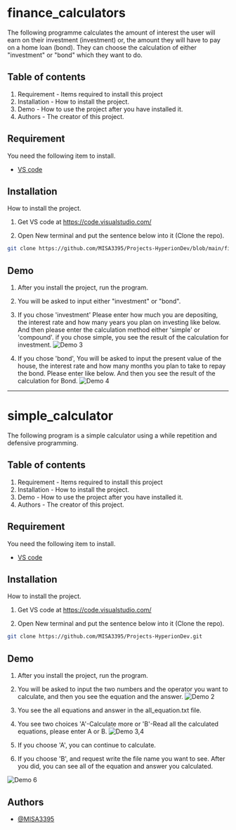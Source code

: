 # finance_calculators
The following programme calculates the amount of interest the user will earn on their investment (investment) or, the amount they will have to pay on a home loan (bond). 
They can choose the calculation of either "investment" or "bond" which they want to do.  


## Table of contents
1. Requirement - Items required to install this project
2. Installation - How to install the project.
3. Demo - How to use the project after you have installed it.
4. Authors - The creator of this project.

## Requirement

You need the following item to install.
* [VS code](https://code.visualstudio.com/)

## Installation
 
How to install the project.

1. Get VS code at https://code.visualstudio.com/

2. Open New terminal and put the sentence below into it (Clone the repo).
```bash
git clone https://github.com/MISA3395/Projects-HyperionDev/blob/main/finance_calculators.py
```

## Demo

1. After you install the project, run the program.
2. You will be asked to input either "investment" or "bond".
3. If you chose 'investment' Please enter how much you are depositing, the interest rate and how many years you plan on investing like below.
   And then please enter the calculation method either 'simple' or 'compound'.
   if you chose simple, you see the result of the calculation for investment.
![Demo 3](https://github.com/MISA3395/Projects-HyperionDev/assets/132083386/1abe033c-4075-4f07-b82d-670649ceeef1)  

4. If you chose 'bond', You will be asked to input the present value of the house, the interest rate and how many months you plan to take to repay the bond. Please enter 
   like below. And then you see the result of the calculation for Bond.
![Demo 4](https://github.com/MISA3395/Projects-HyperionDev/assets/132083386/9ac82d33-0020-4a87-adbd-ea49eaba1d87)  

----------------------------------------------------------------------------------------------------------------------------------------------------------------------------- 
   
# simple_calculator
The following program is a simple calculator using a while repetition and defensive programming.  


## Table of contents
1. Requirement - Items required to install this project
2. Installation - How to install the project.
3. Demo - How to use the project after you have installed it.
4. Authors - The creator of this project.

## Requirement

You need the following item to install.
* [VS code](https://code.visualstudio.com/)

## Installation
 
How to install the project.

1. Get VS code at https://code.visualstudio.com/

2. Open New terminal and put the sentence below into it (Clone the repo).
```bash
git clone https://github.com/MISA3395/Projects-HyperionDev.git
```

## Demo

1. After you install the project, run the program.
2. You will be asked to input the two numbers and the operator you want to calculate, and then you see the equation and the answer.
![Demo 2](https://github.com/MISA3395/Projects-HyperionDev/assets/132083386/013ffa9d-c5fa-4841-86ca-ae92b6dd4cfa)

3. You see the all equations and answer in the all_equation.txt file.
4. You see two choices 'A'-Calculate more or 'B'-Read all the calculated equations, please enter A or B.
![Demo 3,4](https://github.com/MISA3395/Projects-HyperionDev/assets/132083386/cb3daeec-2c1d-44c0-9f1c-59fe3862a271)  

5. If you choose 'A', you can continue to calculate.
6. If you choose 'B', and request write the file name you want to see. After you did, you can see all of the equation and answer you calculated.

![Demo 6](https://github.com/MISA3395/Projects-HyperionDev/assets/132083386/df22025d-1613-44aa-b726-fa4c1177e5fa)  


## Authors

- [@MISA3395](https://github.com/MISA3395)
